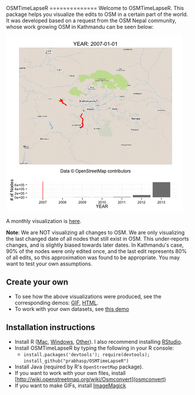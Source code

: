 <link href="http://kevinburke.bitbucket.org/markdowncss/markdown.css" rel="stylesheet"></link>
OSMTimeLapseR
==============
Welcome to OSMTimeLapseR. This package helps you visualize the edits to OSM in a certain part of the world. It was developed based on a request from the OSM Nepal community, whose work growing OSM in Kathmandu can be seen below: 

![](demo/kathmandu_yearly.gif)

A monthly visualization is [here](demo/kathmandu_monthly.html).

**Note**: We are NOT visualizing all changes to OSM. We are only visualizing the last changed date of all nodes that still exist in OSM. This under-reports changes, and is slightly biased towards later dates. In Kathmandu's case, 90% of the nodes were only edited once, and the last edit represents 80% of all edits, so this approximation was found to be appropriate. You may want to test your own assumptions.

Create your own
---
 * To see how the above visualizations were produced, see the corresponding demos: [GIF](demo/AnimateGIF.html), [HTML](demo/AnimateHTML.html).
 * To work with your own datasets, see [this demo](demo/AnimateFromFile.html)

Installation instructions
---
 * Install R ([Mac](http://cran.r-project.org/bin/macosx/), [Windows](http://cran.r-project.org/bin/windows/base/), [Other](http://cran.r-project.org/bin/)). I also recommend installing [RStudio](https://www.rstudio.com/ide/download/).
 * Install OSMTimeLapseR by typing the following in your R console:
   * ```install.packages('devtools'); require(devtools); install_github("prabhasp/OSMTimeLapseR")``` 
 * Install Java (required by R's `OpenStreetMap` package).
 * If you want to work with your own files, install [http://wiki.openstreetmap.org/wiki/Osmconvert](osmconvert)
 * If you want to make GIFs, install [ImageMagick](http://www.imagemagick.org/)
